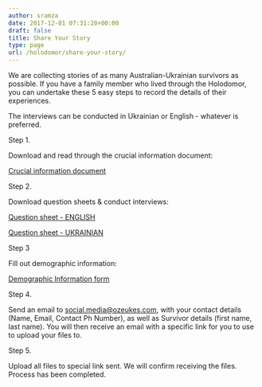 ```yaml
---
author: sramza
date: 2017-12-01 07:31:20+00:00
draft: false
title: Share Your Story
type: page
url: /holodomor/share-your-story/
---
```


We are collecting stories of as many Australian-Ukrainian survivors as possible. If you have a family member who lived through the Holodomor, you can undertake these 5 easy steps to record the details of their experiences.

The interviews can be conducted in Ukrainian or English - whatever is preferred.

Step 1.

Download and read through the crucial information document:

[Crucial information document](http://www.ozeukes.com/wp-content/uploads/2017/12/The-Holodomor-Project_-background-information_exhibition.docx)

Step 2.

Download question sheets & conduct interviews:

[Question sheet - ENGLISH](http://www.ozeukes.com/wp-content/uploads/2017/12/interview-shedule_survivor-Holodomor-project.docx)

[Question sheet - UKRAINIAN](http://www.ozeukes.com/wp-content/uploads/2017/12/Ukrainian-interview-schedule-survivors.docx)

Step 3

Fill out demographic information:

[Demographic Information form](http://www.ozeukes.com/wp-content/uploads/2017/12/survivor-demographics_Holodomor-project.docx)

Step 4.

Send an email to social.media@ozeukes.com, with your contact details (Name, Email, Contact Ph Number), as well as Survivor details (first name, last name).
You will then receive an email with a specific link for you to use to upload your files to.

Step 5.

Upload all files to special link sent. We will confirm receiving the files. Process has been completed.







